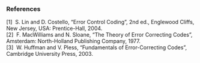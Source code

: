 ### References
[1] &nbsp;S. Lin and D. Costello, “Error Control Coding”, 2nd ed., Englewood Cliffs, New Jersey, USA: Prentice-Hall, 2004. <br>
[2] &nbsp;F. MacWilliams and N. Sloane, “The Theory of Error Correcting Codes”, Amsterdam: North-Holland Publishing Company, 1977. <br>
[3] &nbsp;W. Huffman and V. Pless, “Fundamentals of Error-Correcting Codes”, Cambridge University Press, 2003.
